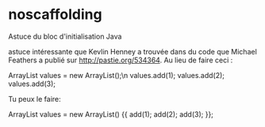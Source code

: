 # noscaffolding

Astuce du bloc d'initialisation Java

astuce intéressante que Kevlin Henney a trouvée dans du code que Michael Feathers a publié sur http://pastie.org/534364. Au lieu de faire ceci :

ArrayList<Integer> values = new ArrayList<Integer>();\n
values.add(1);
values.add(2);
values.add(3);

Tu peux le faire:

ArrayList<Integer> values = new ArrayList<Integer>() {{
    add(1);
    add(2);
    add(3);
}};

